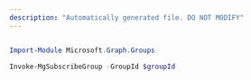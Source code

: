 ```yaml
---
description: "Automatically generated file. DO NOT MODIFY"
---
```


```powershell

Import-Module Microsoft.Graph.Groups

Invoke-MgSubscribeGroup -GroupId $groupId

```